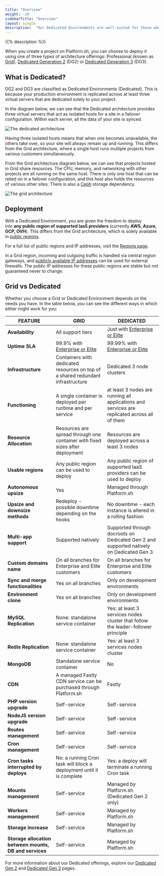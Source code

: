 ```yaml
---
title: "Overview"
weight: -20
sidebarTitle: "Overview"
layout: single
description:  "Our Dedicated Environments are well-suited for those who need more resources and redundancy, along with stricter isolation requirements."
---
```


{{% description %}}

When you create a project on Platform.sh, you can choose to deploy it using one of three types of architecture offerings: Professional (known as [Grid](/glossary.md#grid)), [Dedicated Generation 2](/dedicated-environments/dedicated-gen-2/_index.md) (DG2) or [Dedicated Generation 3](/dedicated-environments/dedicated-gen-3/_index.md) (DG3). 

## What is Dedicated?

DG2 and DG3 are classified as Dedicated Environments (Dedicated). This is because your production environment is replicated across at least three virtual servers that are dedicated solely to your project.

In the diagram below, we can see that the Dedicated architecture provides three virtual servers that act as isolated hosts for a site in a failover configuration. Within each server, all the data of your site is synced.

![The dedicated architecture](/images/dedicated/dedicated-architecture.svg "0.50")

Having three isolated hosts means that when one becomes unavailable, the others take over, so your site will always remain up and running. This differs from the Grid architecture, where a single host runs multiple projects from various customers simultaneously. 

From the Grid architecture diagram below, we can see that projects hosted in Grid share resources. The CPU, memory, and networking with other projects are all running on the same host. There is only one host that can be relied on in a failover configuration, and this host also holds the resources of various other sites. There is also a [Ceph](/glossary.md#ceph) storage dependency.

![The grid architecture](/images/dedicated/grid-architecture.svg "0.50")

## Deployment

With a Dedicated Environment, you are given the freedom to deploy into **any public region of supported IaaS providers** (currently **AWS, Azure, GCP, OVH**). This differs from the Grid architecture, which is solely available in [public regions](https://platform.sh/regions/).

For a full list of public regions and IP addresses, visit the [Regions page](/development/regions.md#regions).

In a Grid region, incoming and outgoing traffic is handled via central region gateways, and [publicly available IP addresses](/development/regions.md#public-ip-addresses) can be used for external firewalls. The public IP addresses for these public regions are stable but not guaranteed never to change.

## Grid vs Dedicated

Whether you choose a Grid or Dedicated Environment depends on the needs you have. In the table below, you can see the different ways in which either might work for you: 

| FEATURE                                                | GRID                                                                            | DEDICATED                                                                                    |
| ------------------------------------------------------ | ------------------------------------------------------------------------------- | -------------------------------------------------------------------------------------------- |
| **Availability**                                       | All support tiers                                                               | Just with [Enterprise or Elite](https://platform.sh/pricing/)                                |
| **Uptime SLA**                                         | 99.9% with [Enterprise or Elite](https://platform.sh/pricing/)                  | 99.99% with [Enterprise or Elite](https://platform.sh/pricing/)                              |
| **Infrastructure**                                     | Containers with dedicated resources on top of a shared redundant infrastructure | Dedicated 3 node clusters                                                                    |
| **Functioning**                                        | A single container is deployed per runtime and per service                      | at least 3 nodes are running all applications and services are replicated across all of them |
| **Resource Allocation**                                | Resources are spread through one container with fixed sizes after deployment    | Resources are deployed across a least 3 nodes                                                |
| **Usable regions**                                     | Any public region can be used to deploy                                         | Any public region of supported IaaS providers can be used to deploy                          |
| **Autonomous upsize**                                  | Yes                                                                             | Managed through Platform.sh                                                                  |
| **Upsize and downsize methods**                        | Redeploy - possible downtime depending on the hooks                             | No downtime - each instance is altered in a rolling fashion                                  |
| **Multi-app support**                                  | Supported natively                                                              | Supported through docroots on Dedicated Gen 2 and supported natively on Dedicated Gen 3      |
| **Custom domains name**                                | On all branches for Enterprise and Elite customers                              | On all branches for Enterprise and Elite customers                                           |
| **Sync and merge functionalities**                     | Yes on all branches                                                             | Only on development environments                                                             |
| **Environment clone**                                  | Yes on all branches                                                             | Only on development environments                                                             |
| **MySQL Replication**                                  | None: standalone service container                                              | Yes: at least 3 services nodes cluster that follow the leader-follower principle             |
| **Redis Replication**                                  | None: standalone service container                                              | Yes: at least 3 services nodes cluster                                                       |
| **MongoDB**                                            | Standalone service container                                                    | No                                                                                           |
| **CDN**                                                | A managed Fastly CDN service can be purchased through Platform.sh               | Fastly                                                                                       |
| **PHP version upgrade**                                | Self-service                                                                    | Self-service                                                                                 |
| **NodeJS version upgrade**                             | Self-service                                                                    | Self-service                                                                                 |
| **Routes management**                                  | Self-service                                                                    | Self-service                                                                                 |
| **Cron management**                                    | Self-service                                                                    | Self-service                                                                                 |
| **Cron tasks interrupted by deploys**                  | No: a running Cron task will block a deployment until it is complete            | Yes: a deploy will terminate a running Cron task                                             |
| **Mounts management**                                  | Self-service                                                                    | Managed by Platform.sh (Dedicated Gen 2 only)                                                |
| **Workers management**                                 | Self-service                                                                    | Managed by Platform.sh                                                                       |
| **Storage increase**                                   | Self-service                                                                    | Managed by Platform.sh                                                                       |
| **Storage allocation between mounts, DB and services** | Self-service                                                                    | Managed by Platform.sh                                                                       |

For more information about our Dedicated offerings, explore our [Dedicated Gen 2](/dedicated-environments/dedicated-gen-2/_index.md) and [Dedicated Gen 3](/dedicated-environments/dedicated-gen-3/_index.md) pages.
